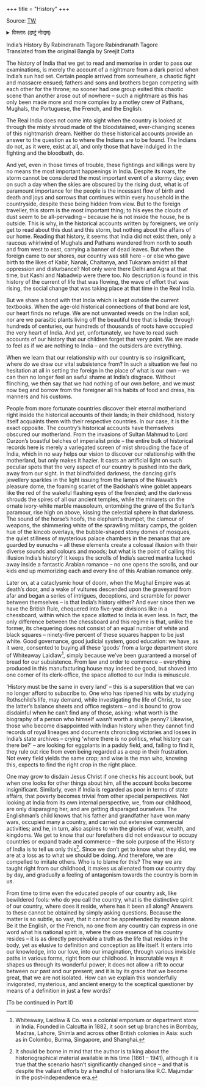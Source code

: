 +++
title = "History"
+++

Source: [TW](https://pragyata.com/indias-history-part-i-by-rabindranath-tagore/)

<details><summary>विस्तारः (द्रष्टुं नोद्यम्)</summary>

This is an English translation of the essay “Bharatbarsher Itihas” by Rabindranath Tagore, to be found in his anthology of Bengali essays entitled “Bharatavarsha”. The anthology contains several of Rabindranath’s longish essays concerning historical, cultural, and political dimensions of India, all written between 1901 and 1905, a period which can be described as the zenith of Bengal’s (and in turn, India’s) rebirth in the Modern Era. Each of these essays, though deeply embedded within the historical context of the author’s time and space, is largely relevant for all of India today.

January 24, 2023 Sreejit Datta
</details>


India’s History By Rabindranath Tagore
Rabindranath Tagore  
Translated from the original Bangla by Sreejit Datta

The history of India that we get to read and memorise in order to pass our examinations, is merely the account of a nightmare from a dark period when India’s sun had set. Certain people arrived from somewhere, a chaotic fight and massacre ensued; fathers and sons and brothers began competing with each other for the throne; no sooner had one group exited this chaotic scene than another arose out of nowhere – such a nightmare as this has only been made more and more complex by a motley crew of Pathans, Mughals, the Portuguese, the French, and the English.

The Real India does not come into sight when the country is looked at through the misty shroud made of the bloodstained, ever-changing scenes of this nightmarish dream. Neither do these historical accounts provide an answer to the question as to where the Indians are to be found. The Indians do not, as it were, exist at all, and only those that have indulged in the fighting and the bloodbath, do.

And yet, even in those times of trouble, these fightings and killings were by no means the most important happenings in India. Despite its roars, the storm cannot be considered the most important event of a stormy day; even on such a day when the skies are obscured by the rising dust, what is of paramount importance for the people is the incessant flow of birth and death and joys and sorrows that continues within every household in the countryside, despite these being hidden from view. But to the foreign traveller, this storm is the most important thing; to his eyes the clouds of dust seem to be all-pervading – because he is not inside the house, he is outside. This is why, in the historical accounts written by foreigners, we only get to read about this dust and this storm, but nothing about the affairs of our home. Reading that history, it seems that India did not exist then, only a raucous whirlwind of Mughals and Pathans wandered from north to south and from west to east, carrying a banner of dead leaves. But when the foreign came to our shores, our country was still here – or else who gave birth to the likes of Kabir, Nanak, Chaitanya, and Tukaram amidst all that oppression and disturbance? Not only were there Delhi and Agra at that time, but Kashi and Nabadwip were there too. No description is found in this history of the current of life that was flowing, the wave of effort that was rising, the social change that was taking place at that time in the Real India.

But we share a bond with that India which is kept outside the current textbooks. When the age-old historical connections of that bond are lost, our heart finds no refuge. We are not unwanted weeds on the Indian soil, nor are we parasitic plants living off the beautiful tree that is India; through hundreds of centuries, our hundreds of thousands of roots have occupied the very heart of India. And yet, unfortunately, we have to read such accounts of our history that our children forget that very point. We are made to feel as if we are nothing to India – and the outsiders are everything.

When we learn that our relationship with our country is so insignificant, where do we draw our vital subsistence from? In such a situation we feel no hesitation at all in setting the foreign in the place of what is our own – we can then no longer feel an awful shame at India’s disgrace. Without flinching, we then say that we had nothing of our own before, and we must now beg and borrow from the foreigner all his habits of food and dress, his manners and his customs.

People from more fortunate countries discover their eternal motherland right inside the historical accounts of their lands; in their childhood, history itself acquaints them with their respective countries. In our case, it is the exact opposite. The country’s historical accounts have themselves obscured our motherland. From the invasions of Sultan Mahmud to Lord Curzon’s boastful belches of imperialist pride – the entire bulk of historical records here is merely a variegated screen of mist shrouding the face of India, which in no way helps our vision to discover our relationship with the motherland, but only makes it hazier. It casts an artificial light on such peculiar spots that the very aspect of our country is pushed into the dark, away from our sight. In that blindfolded darkness, the dancing girl’s jewellery sparkles in the light issuing from the lamps of the Nawab’s pleasure dome, the foaming scarlet of the Badshah’s wine goblet appears like the red of the wakeful flashing eyes of the frenzied; and the darkness shrouds the spires of all our ancient temples, while the minarets on the ornate ivory-white marble mausoleum, entombing the grave of the Sultan’s paramour, rise high on above, kissing the celestial sphere in that darkness. The sound of the horse’s hoofs, the elephant’s trumpet, the clamour of weapons, the shimmering white of the sprawling military camps, the golden hue of the kincob overlays, the bubble-shaped stony domes of mosques, the quiet stillness of mysterious palace chambers in the zenanas that are guarded by eunuchs – all these elements create a colossal illusion with their diverse sounds and colours and moods; but what is the point of calling this illusion India’s history? It keeps the scrolls of India’s sacred mantra tucked away inside a fantastic Arabian romance – no one opens the scrolls, and our kids end up memorizing each and every line of this Arabian romance only.

Later on, at a cataclysmic hour of doom, when the Mughal Empire was at death’s door, and a wake of vultures descended upon the graveyard from afar and began a series of intrigues, deceptions, and scramble for power between themselves – is that India’s history either? And ever since then we have the British Rule, chequered into five-year divisions like in a chessboard, within which the space allotted to India is even less. In fact, the only difference between the chessboard and this regime is that, unlike the former, its chequering does not consist of an equal number of white and black squares – ninety-five percent of these squares happen to be just white. Good governance, good judicial system, good education: we have, as it were, consented to buying all these ‘goods’ from a large department store of Whiteaway Laidlaw[^i], simply because we’ve been guaranteed a morsel of bread for our subsistence. From law and order to commerce – everything produced in this manufacturing house may indeed be good, but shoved into one corner of its clerk-office, the space allotted to our India is minuscule.

‘History must be the same in every land’ – this is a superstition that we can no longer afford to subscribe to. One who has ripened his wits by studying Rothschild’s life, may demand, while investigating the life of Christ, to see the latter’s balance sheets and office registers – and is bound to grow disdainful when he can’t find any of those, asking: what worth is the biography of a person who himself wasn’t worth a single penny? Likewise, those who become disappointed with Indian history when they cannot find records of royal lineages and documents chronicling victories and losses in India’s state archives – crying ‘where there is no politics, what history can there be?’ – are looking for eggplants in a paddy field, and, failing to find it, they rule out rice from even being regarded as a crop in their frustration. Not every field yields the same crop; and wise is the man who, knowing this, expects to find the right crop in the right place.

One may grow to disdain Jesus Christ if one checks his account book, but when one looks for other things about him, all the account books become insignificant. Similarly, even if India is regarded as poor in terms of state affairs, that poverty becomes trivial from other special perspectives. Not looking at India from its own internal perspective, we, from our childhood, are only disparaging her, and are getting disparaged ourselves. The Englishman’s child knows that his father and grandfather have won many wars, occupied many a country, and carried out extensive commercial activities; and he, in turn, also aspires to win the glories of war, wealth, and kingdoms. We get to know that our forefathers did not endeavour to occupy countries or expand trade and commerce – the sole purpose of the History of India is to tell us only this[^ii]. Since we don’t get to know what they did, we are at a loss as to what we should be doing. And therefore, we are compelled to imitate others. Who is to blame for this? The way we are taught right from our childhood, it makes us alienated from our country day by day, and gradually a feeling of antagonism towards the country is born in us.

From time to time even the educated people of our country ask, like bewildered fools: who do you call the country, what is the distinctive spirit of our country, where does it reside, where has it been all along? Answers to these cannot be obtained by simply asking questions. Because the matter is so subtle, so vast, that it cannot be apprehended by reason alone. Be it the English, or the French, no one from any country can express in one word what his national spirit is, where the core essence of his country resides – it is as directly perceivable a truth as the life that resides in the body, yet as elusive to definition and conception as life itself. It enters into our knowledge, into our love, into our imagination, through various invisible paths in various forms, right from our childhood. In inscrutable ways it shapes us through its wonderful power; it does not allow a rift to occur between our past and our present; and it is by its grace that we become great, that we are not isolated. How can we explain this wonderfully invigorated, mysterious, and ancient energy to the sceptical questioner by means of a definition in just a few words?

(To be continued in Part II)

[^i]: Whiteaway, Laidlaw & Co. was a colonial emporium or department store in India. Founded in Calcutta in 1882, it soon set up branches in Bombay, Madras, Lahore, Shimla and across other British colonies in Asia: such as in Colombo, Burma, Singapore, and Shanghai.

[^ii]: It should be borne in mind that the author is talking about the historiographical material available in his time (1861 – 1941), although it is true that the scenario hasn’t significantly changed since – and that is despite the valiant efforts by a handful of historians like R.C. Majumdar in the post-independence era.


